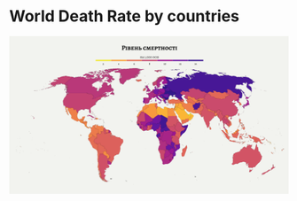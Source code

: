 # World Death Rate by countries

![](https://raw.githubusercontent.com/savchukidze/World-Death-Rate/master/world_death.png)
